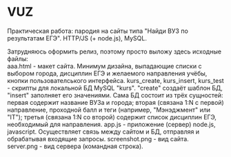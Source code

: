 # VUZ
Практическая работа: пародия на сайты типа "Найди ВУЗ по результатам ЕГЭ". HTTP/JS (+ node.js), MySQL.  
  
Затрудняюсь оформить релиз, поэтому просто выложу здесь исходные файлы:  
aaa.html - макет сайта. Минимум дизайна, выпадающие списки с выбором города, дисциплин ЕГЭ и желаемого направления учёбы, кнопки пользователського интерфейса. 
kurs_create, kurs_insert, kurs_test - скрипты для локальной БД MySQL "kurs". "create" создаёт шаблон БД, "insert" заполняет его значениями. Сама БД состоит из трёх сущностей: первая содержит название ВУЗа и города; вторая (связана 1:N с первой) направление, проходной балл и теги (например, "Мэнэджмент" или "IT"); третья (связана 1:N со второй) содержит список дисциплин ЕГЭ, необходимый для направления.
app.js - приложение (сервер) node.js, javascript. Осуществляет связь между сайтом и БД, отправляя и обрабатывая входящие запросы.
screenshot.png - вид сайта.  
server.png - вид сервера (командная строка).
